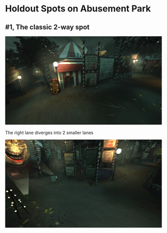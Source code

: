 # Holdout Spots on Abusement Park

## #1, The classic 2-way spot

![Overview](img/KF-AbusementPark/01-01_2-way-spot_trader-room-left.jpg "There's a Trader Room on the left")

The right lane diverges into 2 smaller lanes

![Right Lane](img/KF-AbusementPark/01-02_right-lane_fork.jpg "")
